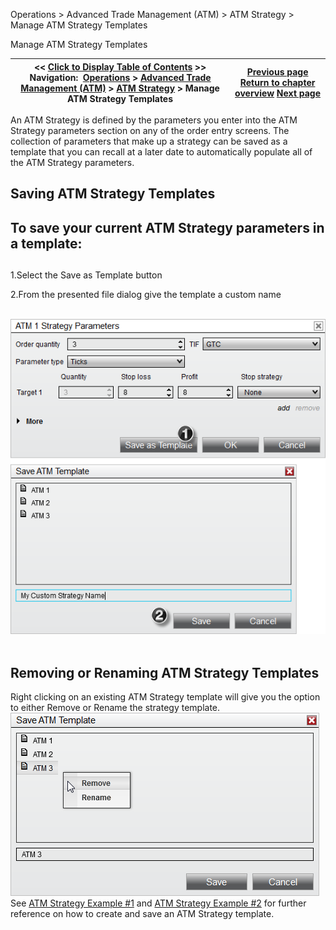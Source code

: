 ﻿
Operations > Advanced Trade Management (ATM) > ATM Strategy > Manage ATM Strategy Templates

Manage ATM Strategy Templates

| << [Click to Display Table of Contents](manage_atm_strategy_templates.md) >> **Navigation:**     [Operations](operations-1.md) > [Advanced Trade Management (ATM)](advanced_trade_management_atm-1.md) > [ATM Strategy](atm_strategy-1.md) > Manage ATM Strategy Templates | [Previous page](auto_trail-1.md) [Return to chapter overview](atm_strategy-1.md) [Next page](tutorial_atm_strategy_example_-1.md) |
| --- | --- |
An ATM Strategy is defined by the parameters you enter into the ATM Strategy parameters section on any of the order entry screens. The collection of parameters that make up a strategy can be saved as a template that you can recall at a later date to automatically populate all of the ATM Strategy parameters.
 
## Saving ATM Strategy Templates
## To save your current ATM Strategy parameters in a template:
## 
1.Select the Save as Template button

2.From the presented file dialog give the template a custom name

 
![ATM_24](atm_24.png)
 
## Removing or Renaming ATM Strategy Templates
Right clicking on an existing ATM Strategy template will give you the option to either Remove or Rename the strategy template.
 
![ATM_25](atm_25.png)
 
See [ATM Strategy Example #1](tutorial_atm_strategy_example_-1.md) and [ATM Strategy Example #2](tutorial_atm_strategy_example2-1.md) for further reference on how to create and save an ATM Strategy template.
